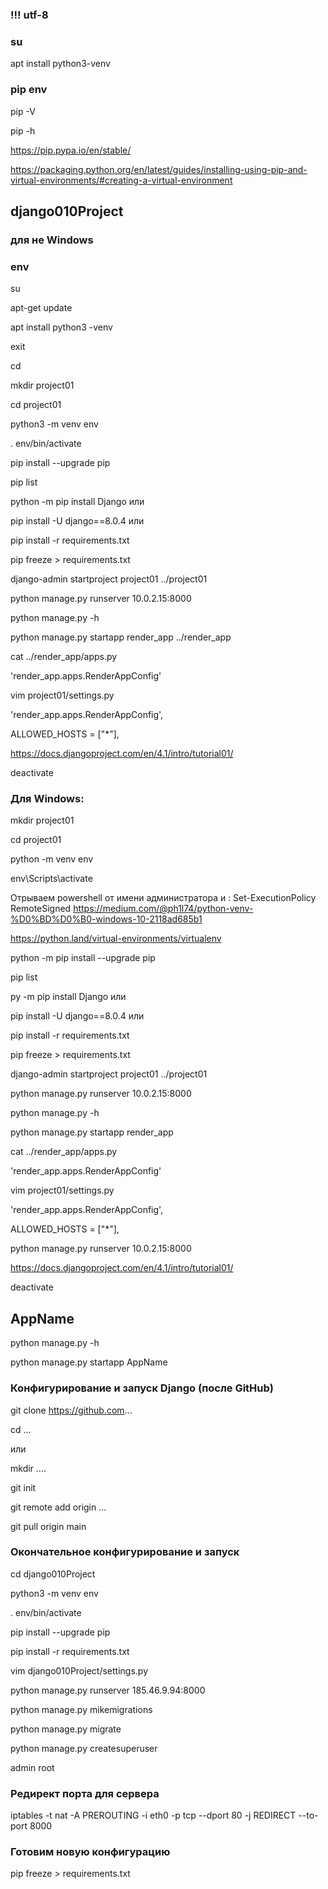 ### !!! utf-8

### su

apt install python3-venv

### pip env


pip -V

pip -h

https://pip.pypa.io/en/stable/

https://packaging.python.org/en/latest/guides/installing-using-pip-and-virtual-environments/#creating-a-virtual-environment



## django010Project

### для не Windows
### env  

su

apt-get update

apt install python3 -venv

exit

cd

mkdir project01

cd project01

python3 -m venv env

. env/bin/activate

pip install --upgrade pip

pip list

python -m pip install Django  или

pip install -U django==8.0.4 или

pip install -r requirements.txt

pip freeze > requirements.txt


django-admin startproject project01 ../project01

python manage.py runserver 10.0.2.15:8000

python manage.py -h

python manage.py startapp render_app ../render_app

cat ../render_app/apps.py

'render_app.apps.RenderAppConfig'

vim project01/settings.py

'render_app.apps.RenderAppConfig',

ALLOWED_HOSTS = ["*"],



https://docs.djangoproject.com/en/4.1/intro/tutorial01/

deactivate

### Для Windows: 

mkdir project01

cd project01

python -m venv env

env\Scripts\activate

Отрываем powershell от имени администратора и : Set-ExecutionPolicy RemoteSigned 
https://medium.com/@ph1l74/python-venv-%D0%BD%D0%B0-windows-10-2118ad685b1 



https://python.land/virtual-environments/virtualenv

python -m pip install --upgrade pip

pip list

py -m pip install Django или

pip install -U django==8.0.4 или

pip install -r requirements.txt

pip freeze > requirements.txt

django-admin startproject project01 ../project01

python manage.py runserver 10.0.2.15:8000

python manage.py -h

python manage.py startapp render_app

cat ../render_app/apps.py

'render_app.apps.RenderAppConfig'

vim project01/settings.py

'render_app.apps.RenderAppConfig',

ALLOWED_HOSTS = ["*"],

python manage.py runserver 10.0.2.15:8000

https://docs.djangoproject.com/en/4.1/intro/tutorial01/

deactivate



## AppName

python manage.py -h

python manage.py startapp AppName


### Конфигурирование и запуск Django (после GitHub)

git clone https://github.com...

cd ... 

или

mkdir ....

git init

git remote add origin ...

git pull origin main


### Окончательное конфигурирование и запуск

cd django010Project

python3 -m venv env

. env/bin/activate

pip install --upgrade pip

pip install -r requirements.txt

vim django010Project/settings.py

python manage.py runserver 185.46.9.94:8000

python manage.py mikemigrations

python manage.py migrate

python manage.py createsuperuser

admin root


### Редирект порта для сервера
iptables -t nat -A PREROUTING -i eth0 -p tcp --dport 80 -j REDIRECT --to-port 8000

### Готовим новую конфигурацию 

pip freeze > requirements.txt

